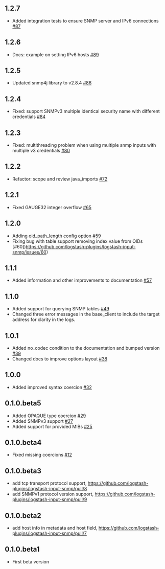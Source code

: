 ## 1.2.7
  - Added integration tests to ensure SNMP server and IPv6 connections [#87](https://github.com/logstash-plugins/logstash-input-snmp/pull/87)

## 1.2.6
  - Docs: example on setting IPv6 hosts [#89](https://github.com/logstash-plugins/logstash-input-snmp/pull/89)

## 1.2.5
  - Updated snmp4j library to v2.8.4 [#86](https://github.com/logstash-plugins/logstash-input-snmp/pull/86)

## 1.2.4
  - Fixed: support SNMPv3 multiple identical security name with different credentials [#84](https://github.com/logstash-plugins/logstash-input-snmp/pull/84)

## 1.2.3
  - Fixed: multithreading problem when using multiple snmp inputs with multiple v3 credentials [#80](https://github.com/logstash-plugins/logstash-input-snmp/pull/80)

## 1.2.2
  - Refactor: scope and review java_imports [#72](https://github.com/logstash-plugins/logstash-input-snmp/pull/72)

## 1.2.1
  - Fixed GAUGE32 integer overflow [#65](https://github.com/logstash-plugins/logstash-input-snmp/pull/65)

## 1.2.0
  - Adding oid_path_length config option [#59](https://github.com/logstash-plugins/logstash-input-snmp/pull/59)
  - Fixing bug with table support removing index value from OIDs [#60])https://github.com/logstash-plugins/logstash-input-snmp/issues/60)

## 1.1.1
  - Added information and other improvements to documentation [#57](https://github.com/logstash-plugins/logstash-input-snmp/pull/57)

## 1.1.0
  - Added support for querying SNMP tables [#49](https://github.com/logstash-plugins/logstash-input-snmp/pull/49)
  - Changed three error messages in the base_client to include the target address for clarity in the logs.

## 1.0.1
  - Added no_codec condition to the documentation and bumped version [#39](https://github.com/logstash-plugins/logstash-input-snmp/pull/39)
  - Changed docs to improve options layout [#38](https://github.com/logstash-plugins/logstash-input-snmp/pull/38)

## 1.0.0
  - Added improved syntax coercion [#32](https://github.com/logstash-plugins/logstash-input-snmp/pull/32)

## 0.1.0.beta5
  - Added OPAQUE type coercion [#29](https://github.com/logstash-plugins/logstash-input-snmp/pull/29)
  - Added SNMPv3 support [#27](https://github.com/logstash-plugins/logstash-input-snmp/pull/27)
  - Added support for provided MIBs [#25](https://github.com/logstash-plugins/logstash-input-snmp/pull/25)

## 0.1.0.beta4
  - Fixed missing coercions [#12](https://github.com/logstash-plugins/logstash-input-snmp/pull/12)

## 0.1.0.beta3
  - add tcp transport protocol support, https://github.com/logstash-plugins/logstash-input-snmp/pull/8
  - add SNMPv1 protocol version support, https://github.com/logstash-plugins/logstash-input-snmp/pull/9

## 0.1.0.beta2
  - add host info in metadata and host field, https://github.com/logstash-plugins/logstash-input-snmp/pull/7

## 0.1.0.beta1
  - First beta version
